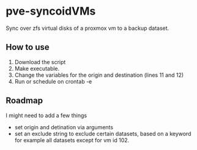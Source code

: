 # pve-syncoidVMs
Sync over zfs virtual disks of a proxmox vm to a backup dataset. <br>

## How to use
1. Download the script 
2. Make executable.
3. Change the variables for the origin and destination (lines 11 and 12)
4. Run or schedule on crontab -e

## Roadmap
I might need to add a few things
- set origin and detination via arguments
- set an exclude string to exclude certain datasets, based on a keyword <br>
  for example all datasets except for vm id 102.



